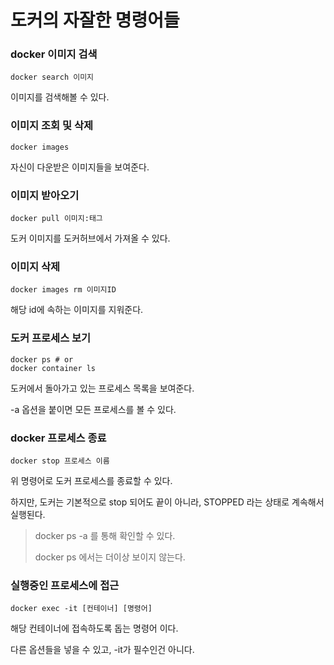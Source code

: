 # 도커의 자잘한 명령어들

### docker 이미지 검색

``` shell
docker search 이미지
```

이미지를 검색해볼 수 있다.

### 이미지 조회 및 삭제

``` shell
docker images
```

자신이 다운받은 이미지들을 보여준다.

### 이미지 받아오기

``` shell
docker pull 이미지:태그
```

도커 이미지를 도커허브에서 가져올 수 있다.

### 이미지 삭제

``` shell
docker images rm 이미지ID
```

해당 id에 속하는 이미지를 지워준다.

### 도커 프로세스 보기

``` shell
docker ps # or
docker container ls
```

도커에서 돌아가고 있는 프로세스 목록을 보여준다.

-a 옵션을 붙이면 모든 프로세스를 볼 수 있다.

### docker 프로세스 종료

```shell
docker stop 프로세스 이름
```

위 명령어로 도커 프로세스를 종료할 수 있다.

하지만, 도커는 기본적으로 stop 되어도 끝이 아니라, STOPPED 라는 상태로 계속해서 실행된다.

> docker ps -a 를 통해 확인할 수 있다.
>
> docker ps 에서는 더이상 보이지 않는다.

### 실행중인 프로세스에 접근

``` shell
docker exec -it [컨테이너] [명령어]
```

해당 컨테이너에 접속하도록 돕는 명령어 이다.

다른 옵션들을 넣을 수 있고, -it가 필수인건 아니다.